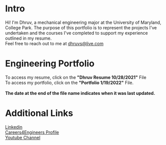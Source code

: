 # Intro
Hi! I'm Dhruv, a mechanical engineering major at the University of Maryland, College Park. The purpose of this portfolio is to represent the projects I've undertaken and the courses I've completed to support my experience outlined in my resume. 
<br>
Feel free to reach out to me at dhruvs@live.com
# Engineering Portfolio
To access my resume, click on the <b>"Dhruv Resume 10/28/2021"</b> File
<br>
To access my portfolio, click on the <b>"Portfolio 1/19/2022"</b> File.
<br>
<br>
<b> The date at the end of the file name indicates when it was last updated. </b>
# Additional Links
<a href="https://www.linkedin.com/in/dhruvsrinivasan/">Linkedin</a>
<br>
<a href="https://clark-umd-csm.symplicity.com/profiles/dhruv">Careers4Engineers Profile</a>
<br>
<a href="https://www.youtube.com/channel/UCiiELWg_R42HaXaLk8FlMOw">Youtube Channel</a>
